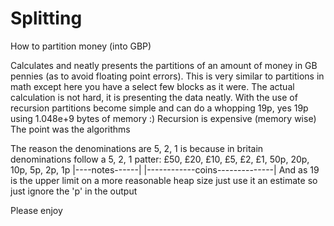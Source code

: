 # Splitting
How to partition money (into GBP)

Calculates and neatly presents the partitions of an amount of money in GB pennies (as to avoid floating point errors).
This is very similar to partitions in math except here you have a select few blocks as it were.
The actual calculation is not hard, it is presenting the data neatly.
With the use of recursion partitions become simple and can do a whopping 19p, yes 19p using 1.048e+9 bytes of memory :)
Recursion is expensive (memory wise)
The point was the algorithms

The reason the denominations are 5, 2, 1 is because in britain denominations follow a 5, 2, 1 patter:
£50, £20, £10, £5, £2, £1, 50p, 20p, 10p, 5p, 2p, 1p
|----notes------|  |------------coins--------------|
And as 19 is the upper limit on a more reasonable heap size just use it an estimate so just ignore the 'p' in the output

Please enjoy
